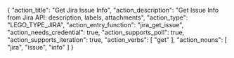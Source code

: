 {
"action_title": "Get Jira Issue Info",
"action_description": "Get Issue Info from Jira API: description, labels, attachments",
"action_type": "LEGO_TYPE_JIRA",
"action_entry_function": "jira_get_issue",
"action_needs_credential": true,
"action_supports_poll": true,
"action_supports_iteration": true,
"action_verbs": [
"get"
],
"action_nouns": [
"jira",
"issue",
"info"
]
}
